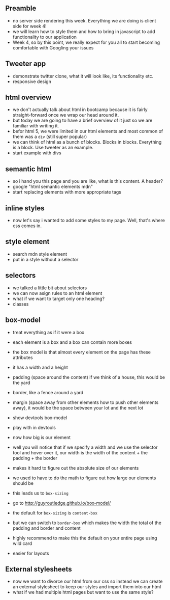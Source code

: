 ## Preamble
- no server side rendering this week. Everything we are doing is client side for week 4!
- we will learn how to style them and how to bring in javascript to add functionality to our application 
- Week 4, so by this point, we really expect for you all to start becoming comfortable with Googling your issues


## Tweeter app
- demonstrate twitter clone, what it will look like, its functionality etc.
- responsive design

## html overview
- we don't actually talk about html in bootcamp because it is fairly straight-forward once we wrap our head around it.
- but today we are going to have a brief overview of it just so we are familiar with writing it.
- befor html 5, we were limited in our html elements and most common of them was a `div` (still super popular)
- we can think of html as a bunch of blocks. Blocks in blocks. Everything is a block. Use tweeter as an example.
- start example with divs

## semantic html
- so i hand you this page and you are like, what is this content. A header?
- google "html semantic elements mdn"
- start replacing elements with more appropriate tags

## inline styles
- now let's say i wanted to add some styles to my page. Well, that's where css comes in.

## style element
- search mdn style element
- put in a style without a selector

## selectors
- we talked a little bit about selectors
- we can now asign rules to an html element
- what if we want to target only one heading?
- classes

## box-model
- treat everything as if it were a box
- each element is a box and a box can contain more boxes
- the box model is that almost every element on the page has these attributes
- it has a width and a height
- padding (space around the content) if we think of a house, this would be the yard
- border, like a fence around a yard
- margin (space away from other elements how to push other elements away), it would be the space between your lot and the next lot
- show devtools box-model
- play with in devtools

- now how big is our element
- well you will notice that if we specify a width and we use the selector tool and hover over it, our width is the width of the content + the padding + the border
- makes it hard to figure out the absolute size of our elements
- we used to have to do the math to figure out how large our elements should be
- this leads us to `box-sizing`
- go to http://guyroutledge.github.io/box-model/
- the default for `box-sizing` is `content-box`
- but we can switch to `border-box` which makes the width the total of the padding and border and content
- highly recommend to make this the default on your entire page using wild card
- easier for layouts 

## External stylesheets
- now we want to divorce our html from our css so instead we can create an external stylesheet to keep our styles and import them into our html
- what if we had multiple html pages but want to use the same style?
